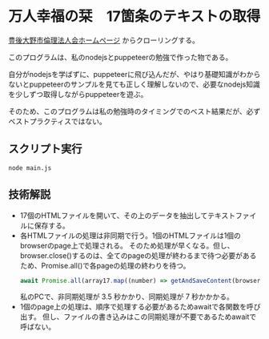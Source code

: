 # 万人幸福の栞　17箇条のテキストの取得

[豊後大野市倫理法人会ホームページ](http://workprint.biz/bungo_ohno_rinrihoujinkai/index.html) からクローリングする。

このプログラムは、私のnodejsとpuppeteerの勉強で作った物である。

自分がnodejsを学ばずに、puppeteerに飛び込んだが、やはり基礎知識がわからないとpuppeteerのサンプルを見ても正しく理解しないので、必要なnodejs知識を少しずつ取得しながらpuppeteerを遊ぶ。

そのため、このプログラムは私の勉強時のタイミングでのベスト結果だが、必ずベストプラクティスではない。

## スクリプト実行

```shell
node main.js
```

## 技術解説

* 17個のHTMLファイルを開いて、その上のデータを抽出してテキストファイルに保存する。
* 各HTMLファイルの処理は非同期で行う。1個のHTMLファイルは1個のbrowserのpage上で処理される。
  そのため処理が早くなる。但し、browser.close()するのは、全てのpageの処理が終わるまで待つ必要があるため、Promise.all()で各pageの処理の終わりを待つ。
  ```js
  await Promise.all(array17.map((number) => getAndSaveContent(browser, number)));
  ```
  私のPCで、非同期処理が 3.5 秒かかり、同期処理が 7 秒かかかる。
* 1個のpage上の処理は、順序で処理する必要があるためawaitで各関数を呼び出す。
  但し、ファイルの書き込みはこの同期処理が不要であるためawaitで呼ばない。